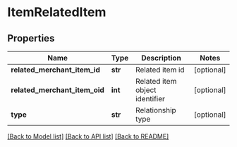 # ItemRelatedItem

## Properties
Name | Type | Description | Notes
------------ | ------------- | ------------- | -------------
**related_merchant_item_id** | **str** | Related item id | [optional] 
**related_merchant_item_oid** | **int** | Related item object identifier | [optional] 
**type** | **str** | Relationship type | [optional] 

[[Back to Model list]](../README.md#documentation-for-models) [[Back to API list]](../README.md#documentation-for-api-endpoints) [[Back to README]](../README.md)


